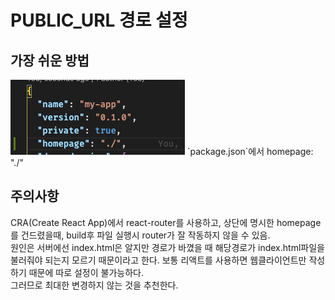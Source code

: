 # PUBLIC_URL 경로 설정

## 가장 쉬운 방법
<img src="./react-cra-public_url.png" alt="package.json > homepage:'./'" />
`package.json`에서 homepage: "./"

## 주의사항
CRA(Create React App)에서 react-router를 사용하고, 상단에 명시한 homepage를 건드렸을때, build후 파일 실행시 router가 잘 작동하지 않을 수 있음.  
원인은 서버에선 index.html은 알지만 경로가 바꼈을 때 해당경로가 index.html파일을 불러줘야 되는지 모르기 때문이라고 한다. 
보통 리액트를 사용하면 웹클라이언트만 작성하기 때문에 따로 설정이 불가능하다.  
그러므로 최대한 변경하지 않는 것을 추천한다.
